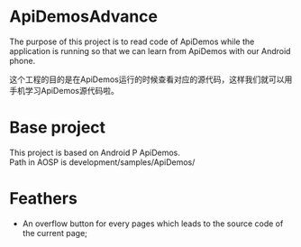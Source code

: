 # ApiDemosAdvance
The purpose of this project is to read code of ApiDemos while the application is running so that we can learn from ApiDemos with our Android phone.  
  
这个工程的目的是在ApiDemos运行的时候查看对应的源代码，这样我们就可以用手机学习ApiDemos源代码啦。
# Base project
This project is based on Android P ApiDemos.  
Path in AOSP is development/samples/ApiDemos/
# Feathers
- An overflow button for every pages which leads to the source code of the current page;
